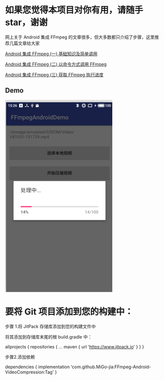 # 如果您觉得本项目对你有用，请随手star，谢谢
网上关于 Android 集成 FFmpeg 的文章很多，但大多数都只介绍了步骤，这里推荐几篇文章给大家

[Android 集成 FFmpeg (一) 基础知识及简单调用](https://blog.csdn.net/yhaolpz/article/details/76408829)

[Android 集成 FFmpeg (二) 以命令方式调用 FFmpeg](https://blog.csdn.net/yhaolpz/article/details/77146156)

[Android 集成 FFmpeg (三) 获取 FFmpeg 执行进度](https://blog.csdn.net/yhaolpz/article/details/77146156)



## Demo
![Demo](/pic/20181031154801.png)


# 要将 Git 项目添加到您的构建中：
步骤 1.将 JitPack 存储库添加到您的构建文件中

将其添加到存储库末尾的根 build.gradle 中：

allprojects { repositories { ... maven { url 'https://www.jitpack.io' } } }

步骤2.添加依赖

dependencies { implementation 'com.github.MiGo-jia:FFmpeg-Android-VideoCompression:Tag' }

